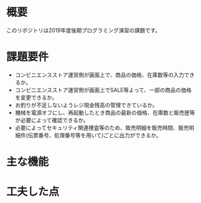 # 概要
このリポジトリは2019年度後期プログラミング演習の課題です。  

# 課題要件
-  コンビニエンスストア運営側が画面上で、商品の価格、在庫数等の入力できるか。 
-  コンビニエンスストア運営側が画面上でSALE等よって、一部の商品の価格を変更できるか。 
-  お釣りが不足しないようレジ現金残高の管理できているか。 
-  機械を電源オフにし、再起動したとき商品の最新の価格、在庫数と販売歴等が必要によって確認できるか。 
-  必要によってセキュリティ関連捜査等のため、販売明細を販売時間、販売明細件(伝票番号、処理番号等を用いて)ごとに出力ができるか。 

# 主な機能

# 工夫した点


